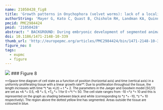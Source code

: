 ```yaml
---
name: 21050428_fig8
title: 'Growth patterns in Onychophora (velvet worms): lack of a localised posterior proliferation zone.'
authorString: 'Mayer G, Kato C, Quast B, Chisholm RH, Landman KA, Quinn LM.'
pmcid: PMC2984424
pmid: '21050428'
abstract: " BACKGROUND: During embryonic development of segmented animals, body segments are thought to arise from the so-called \"posterior growth zone\" and the occurrence of this \"zone\" has been used to support the homology of segmentation between arthropods, annelids, and vertebrates. However, the term \"posterior growth zone\" is used ambiguously in the literature, mostly referring to a region of increased proliferation at the posterior end of the embryo. To determine whether such a localised posterior proliferation zone is an ancestral feature of Panarthropoda (Onychophora + Tardigrada + Arthropoda), we examined cell division patterns in embryos of Onychophora. RESULTS: Using in vivo incorporation of the DNA replication marker BrdU (5-bromo-2'-deoxyuridine) and anti-phospho-histone H3 immunolabelling, we found that a localised posterior region of proliferating cells does not occur at any developmental stage in onychophoran embryos. This contrasts with a localised pattern of cell divisions at the posterior end of annelid embryos, which we used as a positive control. Based on our data, we present a mathematical model, which challenges the paradigm that a localised posterior proliferation zone is necessary for segment patterning in short germ developing arthropods. CONCLUSIONS: Our findings suggest that a posterior proliferation zone was absent in the last common ancestor of Onychophora and Arthropoda. By comparing our data from Onychophora with those from annelids, arthropods, and chordates, we suggest that the occurrence of a \"posterior growth zone\" currently cannot be used to support the homology of segmentation between these three animal groups."
doi: 10.1186/1471-2148-10-339
thumb_url: 'http://europepmc.org/articles/PMC2984424/bin/1471-2148-10-339-8.gif'
figure_no: 8
tags:
  - eupmc
  - figure
---
```

<img src='http://europepmc.org/articles/PMC2984424/bin/1471-2148-10-339-8.jpg' style='max-height: 300px'>
### Figure 8
<p style='font-size: 10px;'>**Space time diagram of cell state as a function of position (horizontal axis) and time (vertical axis) in a uniformly proliferating tissue with a linear growth rate**. Due to proliferation throughout the tissue, the length increases with time *t *as *L(t) = t *+ 2. The parameters in the Jaeger and Goodwin model [<xref ref-type="bibr" rid="B50">50</xref>,<xref ref-type="bibr" rid="B51">51</xref>] are set as *A *= 0.5, *B *= 5, *T<sub>0 </sub>*= 1 for 0 &lt;*t *&lt; 50. The cell state ranges from -10 &lt;*z *&lt; 10 and this is represented on the graph as shading between black and white (corresponding to *z *= -10, *z *= 10 respectively). The region above the dotted yellow line has segmented. Areas outside the tissue are coloured in blue.</p>